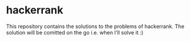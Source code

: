 # hackerrank
This repository contains the solutions to the problems of hackerrank. The solution will be comitted on the go i.e. when I'll solve it :)
